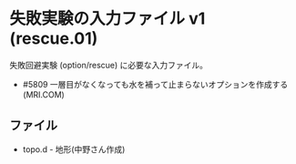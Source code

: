 失敗実験の入力ファイル v1 (rescue.01)
========

失敗回避実験 (option/rescue) に必要な入力ファイル。

  * #5809 一層目がなくなっても水を補って止まらないオプションを作成する (MRI.COM)


ファイル
--------

  * topo.d - 地形(中野さん作成)
